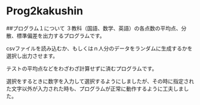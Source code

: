 # Prog2kakushin

##プログラム１について
３教科（国語、数学、英語）の各点数の平均点、分散、標準偏差を出力するプログラムです。

csvファイルを読み込むか、もしくはｎ人分のデータをランダムに生成するかを選択し出力させます。

テストの平均点などをわざわざ計算せずに済むプログラムです。

選択をするときに数字を入力して選択するようにしましたが、その時に指定された文字以外が入力された時も、プログラムが正常に動作するように工夫しました。


